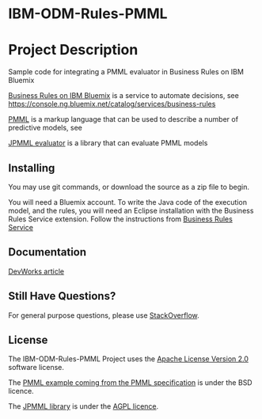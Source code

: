 # IBM-ODM-Rules-PMML

# Project Description
Sample code for integrating a PMML evaluator in Business Rules on IBM Bluemix


[Business Rules on IBM Bluemix](https://console.bluemix.net/catalog/services/business-rules) is a service to automate decisions, see https://console.ng.bluemix.net/catalog/services/business-rules

[PMML](http://dmg.org/pmml/v4-3/GeneralStructure.html) is a markup language that can be used to describe a number of predictive models, see 

[JPMML evaluator](https://github.com/jpmml/jpmml-evaluator) is a library that can evaluate PMML models

## Installing
You may use git commands, or download the source as a zip file to begin.
 
You will need a Bluemix account. To write the Java code of the execution model, and the rules, you will need an Eclipse installation with the Business Rules Service extension.
Follow the instructions from [Business Rules Service](https://console.ng.bluemix.net/docs/services/rules/index-gentopic1.html)

## Documentation
[DevWorks article](https://www.ibm.com/developerworks/library/mw-1708-ardoint-bluemix/1708-ardoit.html)

## Still Have Questions?
For general purpose questions, please use [StackOverflow](http://stackoverflow.com/questions/tagged/IBM-ODM).

## License <a name="license"></a>
The IBM-ODM-Rules-PMML Project uses the [Apache License Version 2.0](LICENSE) software license.

The [PMML example coming from the PMML specification](http://dmg.org/pmml/v4-3/NeuralNetwork.html) is under the BSD licence.

The [JPMML library](https://github.com/jpmml/jpmml-evaluator) is under the [AGPL licence](https://github.com/jpmml/jpmml-evaluator/blob/master/LICENSE.txt).



